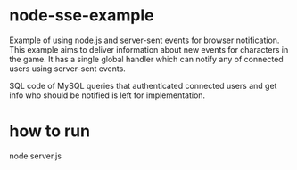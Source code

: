 # node-sse-example
Example of using node.js and server-sent events for browser notification.
This example aims to deliver information about new events for characters in the game.
It has a single global handler which can notify any of connected users using server-sent events.

SQL code of MySQL queries that authenticated connected users and get info who should be notified is left for implementation.

# how to run
node server.js
